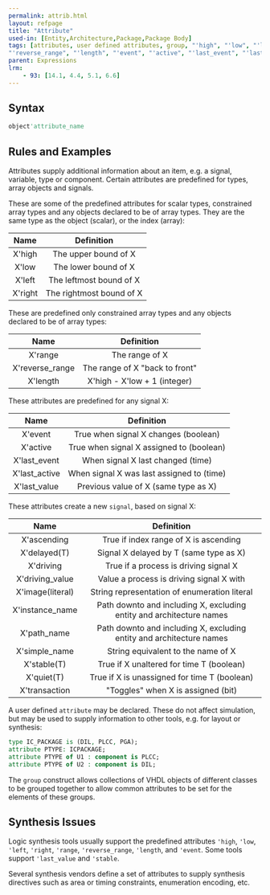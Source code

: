 ```yaml
---
permalink: attrib.html
layout: refpage
title: "Attribute"
used-in: [Entity,Architecture,Package,Package Body]
tags: [attributes, user defined attributes, group, "'high", "'low", "'left", "'right", "'range",
"'reverse_range", "'length", "'event", "'active", "'last_event", "'last_active", "'last_value", "'delayed(T)", "'stable(T)", "'quiet(T)", "'transaction", "'driving", "'driving_value", "'ascending", "'image(literal)", "'simple_name", "'instance_name", "'path_name"]
parent: Expressions
lrm:
    - 93: [14.1, 4.4, 5.1, 6.6]
---
```


<!-- tables generated using https://www.tablesgenerator.com/markdown_tables -->


## Syntax

```vhdl
object'attribute_name
```

## Rules and Examples

Attributes supply additional information about an item, e.g. a signal, variable, type or component. Certain attributes are predefined for types, array objects and signals.

These are some of the predefined attributes for scalar types, constrained array types and any objects declared to be of array types. They are the same type as the object (scalar), or the index (array):

|   Name  |        Definition        |
|:-------:|:------------------------:|
| X'high  | The upper bound of X     |
| X'low   | The lower bound of X     |
| X'left  | The leftmost bound of X  |
| X'right | The rightmost bound of X |

These are predefined only constrained array types and any objects declared to be of array types:

|       Name      |           Definition           |
|:---------------:|:------------------------------:|
| X'range         | The range of X                 |
| X'reverse_range | The range of X "back to front" |
| X'length        | X'high - X'low + 1 (integer)   |

These attributes are predefined for any signal X:

|      Name     |                 Definition                |
|:-------------:|:-----------------------------------------:|
| X'event       | True when signal X changes (boolean)      |
| X'active      | True when signal X assigned to (boolean)  |
| X'last_event  | When signal X last changed (time)         |
| X'last_active | When signal X was last assigned to (time) |
| X'last_value  | Previous value of X (same type as X)      |

These attributes create a new `signal`, based on signal X:

|      Name     |                  Definition                  |
|:-------------:|:--------------------------------------------:|
| X'ascending      | True if index range of X is ascending                                |
| X'delayed(T)  | Signal X delayed by T (same type as X)       |
| X'driving        | True if a process is driving signal X                                |
| X'driving_value  | Value a process is driving signal X with                             |
| X'image(literal) | String representation of enumeration literal                         |
| X'instance_name  | Path downto and including X, excluding entity and architecture names |
| X'path_name      | Path downto and including X, excluding entity and architecture names |
| X'simple_name    | String equivalent to the name of X                                   |
| X'stable(T)   | True if X unaltered for time T (boolean)     |
| X'quiet(T)    | True if X is unassigned for time T (boolean) |
| X'transaction | "Toggles" when X is assigned (bit)           |

A user defined `attribute` may be declared. These do not affect simulation, but may be used to supply information to other tools, e.g. for layout or synthesis:
```vhdl
type IC_PACKAGE is (DIL, PLCC, PGA);
attribute PTYPE: ICPACKAGE;
attribute PTYPE of U1 : component is PLCC;
attribute PTYPE of U2 : component is DIL;
```

The `group` construct allows collections of VHDL objects of different classes to be grouped together to allow common attributes to be set for the elements of these groups.

## Synthesis Issues

Logic synthesis tools usually support the predefined attributes `'high`, `'low`, `'left`, `'right`, `'range`, `'reverse_range`, `'length`, and `'event`. Some tools support `'last_value` and `'stable`.

Several synthesis vendors define a set of attributes to supply synthesis directives such as area or timing constraints, enumeration encoding, etc.
